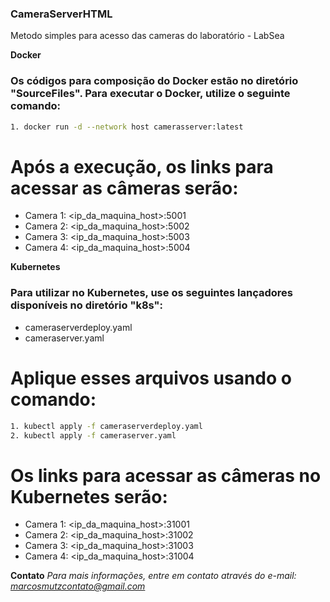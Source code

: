 ### CameraServerHTML
Metodo simples para acesso das cameras do laboratório - LabSea

**Docker**
### Os códigos para composição do Docker estão no diretório "SourceFiles". Para executar o Docker, utilize o seguinte comando:

```bash
1. docker run -d --network host camerasserver:latest
```

# Após a execução, os links para acessar as câmeras serão:

- Camera 1: <ip_da_maquina_host>:5001
- Camera 2: <ip_da_maquina_host>:5002
- Camera 3: <ip_da_maquina_host>:5003
- Camera 4: <ip_da_maquina_host>:5004

**Kubernetes**
### Para utilizar no Kubernetes, use os seguintes lançadores disponíveis no diretório "k8s":

- cameraserverdeploy.yaml
- cameraserver.yaml

# Aplique esses arquivos usando o comando:

```bash
1. kubectl apply -f cameraserverdeploy.yaml
2. kubectl apply -f cameraserver.yaml
```

# Os links para acessar as câmeras no Kubernetes serão:

- Camera 1: <ip_da_maquina_host>:31001
- Camera 2: <ip_da_maquina_host>:31002
- Camera 3: <ip_da_maquina_host>:31003
- Camera 4: <ip_da_maquina_host>:31004

**Contato**
*Para mais informações, entre em contato através do e-mail: marcosmutzcontato@gmail.com*
